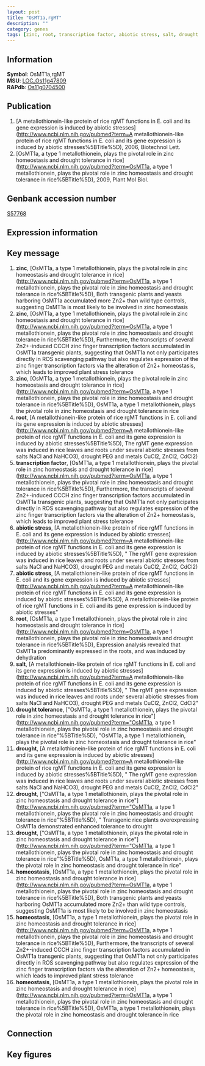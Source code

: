 ```yaml
---
layout: post
title: "OsMT1a,rgMT"
description: ""
category: genes
tags: [zinc, root, transcription factor, abiotic stress, salt, drought tolerance, drought, homeostasis]
---
```


## Information
__Symbol__: OsMT1a,rgMT  
__MSU__: [LOC_Os11g47809](http://rice.plantbiology.msu.edu/cgi-bin/ORF_infopage.cgi?orf=LOC_Os11g47809)  
__RAPdb__: [Os11g0704500](http://rapdb.dna.affrc.go.jp/viewer/gbrowse_details/irgsp1?name=Os11g0704500)  

## Publication
1. [A metallothionein-like protein of rice rgMT functions in E. coli and its gene expression is induced by abiotic stresses](http://www.ncbi.nlm.nih.gov/pubmed?term=A metallothionein-like protein of rice rgMT functions in E. coli and its gene expression is induced by abiotic stresses%5BTitle%5D), 2006, Biotechnol Lett.
2. [OsMT1a, a type 1 metallothionein, plays the pivotal role in zinc homeostasis and drought tolerance in rice](http://www.ncbi.nlm.nih.gov/pubmed?term=OsMT1a, a type 1 metallothionein, plays the pivotal role in zinc homeostasis and drought tolerance in rice%5BTitle%5D), 2009, Plant Mol Biol.

## Genbank accession number
[S57768](http://www.ncbi.nlm.nih.gov/nuccore/S57768)  

## Expression information

## Key message
1. __zinc__, [OsMT1a, a type 1 metallothionein, plays the pivotal role in zinc homeostasis and drought tolerance in rice](http://www.ncbi.nlm.nih.gov/pubmed?term=OsMT1a, a type 1 metallothionein, plays the pivotal role in zinc homeostasis and drought tolerance in rice%5BTitle%5D),  Both transgenic plants and yeasts harboring OsMT1a accumulated more Zn2+ than wild type controls, suggesting OsMT1a is most likely to be involved in zinc homeostasis
2. __zinc__, [OsMT1a, a type 1 metallothionein, plays the pivotal role in zinc homeostasis and drought tolerance in rice](http://www.ncbi.nlm.nih.gov/pubmed?term=OsMT1a, a type 1 metallothionein, plays the pivotal role in zinc homeostasis and drought tolerance in rice%5BTitle%5D),  Furthermore, the transcripts of several Zn2+-induced CCCH zinc finger transcription factors accumulated in OsMT1a transgenic plants, suggesting that OsMT1a not only participates directly in ROS scavenging pathway but also regulates expression of the zinc finger transcription factors via the alteration of Zn2+ homeostasis, which leads to improved plant stress tolerance
3. __zinc__, [OsMT1a, a type 1 metallothionein, plays the pivotal role in zinc homeostasis and drought tolerance in rice](http://www.ncbi.nlm.nih.gov/pubmed?term=OsMT1a, a type 1 metallothionein, plays the pivotal role in zinc homeostasis and drought tolerance in rice%5BTitle%5D), OsMT1a, a type 1 metallothionein, plays the pivotal role in zinc homeostasis and drought tolerance in rice
4. __root__, [A metallothionein-like protein of rice rgMT functions in E. coli and its gene expression is induced by abiotic stresses](http://www.ncbi.nlm.nih.gov/pubmed?term=A metallothionein-like protein of rice rgMT functions in E. coli and its gene expression is induced by abiotic stresses%5BTitle%5D),  The rgMT gene expression was induced in rice leaves and roots under several abiotic stresses from salts NaCl and NaHCO3), drought PEG and metals CuCl2, ZnCl2, CdCl2)  
5. __transcription factor__, [OsMT1a, a type 1 metallothionein, plays the pivotal role in zinc homeostasis and drought tolerance in rice](http://www.ncbi.nlm.nih.gov/pubmed?term=OsMT1a, a type 1 metallothionein, plays the pivotal role in zinc homeostasis and drought tolerance in rice%5BTitle%5D),  Furthermore, the transcripts of several Zn2+-induced CCCH zinc finger transcription factors accumulated in OsMT1a transgenic plants, suggesting that OsMT1a not only participates directly in ROS scavenging pathway but also regulates expression of the zinc finger transcription factors via the alteration of Zn2+ homeostasis, which leads to improved plant stress tolerance
6. __abiotic stress__, [A metallothionein-like protein of rice rgMT functions in E. coli and its gene expression is induced by abiotic stresses](http://www.ncbi.nlm.nih.gov/pubmed?term=A metallothionein-like protein of rice rgMT functions in E. coli and its gene expression is induced by abiotic stresses%5BTitle%5D), " The rgMT gene expression was induced in rice leaves and roots under several abiotic stresses from salts NaCl and NaHCO3), drought PEG and metals CuCl2, ZnCl2, CdCl2)  
7. __abiotic stress__, [A metallothionein-like protein of rice rgMT functions in E. coli and its gene expression is induced by abiotic stresses](http://www.ncbi.nlm.nih.gov/pubmed?term=A metallothionein-like protein of rice rgMT functions in E. coli and its gene expression is induced by abiotic stresses%5BTitle%5D), A metallothionein-like protein of rice rgMT functions in E. coli and its gene expression is induced by abiotic stresses"
8. __root__, [OsMT1a, a type 1 metallothionein, plays the pivotal role in zinc homeostasis and drought tolerance in rice](http://www.ncbi.nlm.nih.gov/pubmed?term=OsMT1a, a type 1 metallothionein, plays the pivotal role in zinc homeostasis and drought tolerance in rice%5BTitle%5D),  Expression analysis revealed that OsMT1a predominantly expressed in the roots, and was induced by dehydration
9. __salt__, [A metallothionein-like protein of rice rgMT functions in E. coli and its gene expression is induced by abiotic stresses](http://www.ncbi.nlm.nih.gov/pubmed?term=A metallothionein-like protein of rice rgMT functions in E. coli and its gene expression is induced by abiotic stresses%5BTitle%5D), " The rgMT gene expression was induced in rice leaves and roots under several abiotic stresses from salts NaCl and NaHCO3), drought PEG and metals CuCl2, ZnCl2, CdCl2"
10. __drought tolerance__, ["OsMT1a, a type 1 metallothionein, plays the pivotal role in zinc homeostasis and drought tolerance in rice"](http://www.ncbi.nlm.nih.gov/pubmed?term="OsMT1a, a type 1 metallothionein, plays the pivotal role in zinc homeostasis and drought tolerance in rice"%5BTitle%5D), "OsMT1a, a type 1 metallothionein, plays the pivotal role in zinc homeostasis and drought tolerance in rice"
11. __drought__, [A metallothionein-like protein of rice rgMT functions in E. coli and its gene expression is induced by abiotic stresses](http://www.ncbi.nlm.nih.gov/pubmed?term=A metallothionein-like protein of rice rgMT functions in E. coli and its gene expression is induced by abiotic stresses%5BTitle%5D), " The rgMT gene expression was induced in rice leaves and roots under several abiotic stresses from salts NaCl and NaHCO3), drought PEG and metals CuCl2, ZnCl2, CdCl2"
12. __drought__, ["OsMT1a, a type 1 metallothionein, plays the pivotal role in zinc homeostasis and drought tolerance in rice"](http://www.ncbi.nlm.nih.gov/pubmed?term="OsMT1a, a type 1 metallothionein, plays the pivotal role in zinc homeostasis and drought tolerance in rice"%5BTitle%5D), " Transgenic rice plants overexpressing OsMT1a demonstrated enhanced tolerance to drought
13. __drought__, ["OsMT1a, a type 1 metallothionein, plays the pivotal role in zinc homeostasis and drought tolerance in rice"](http://www.ncbi.nlm.nih.gov/pubmed?term="OsMT1a, a type 1 metallothionein, plays the pivotal role in zinc homeostasis and drought tolerance in rice"%5BTitle%5D), OsMT1a, a type 1 metallothionein, plays the pivotal role in zinc homeostasis and drought tolerance in rice"
14. __homeostasis__, [OsMT1a, a type 1 metallothionein, plays the pivotal role in zinc homeostasis and drought tolerance in rice](http://www.ncbi.nlm.nih.gov/pubmed?term=OsMT1a, a type 1 metallothionein, plays the pivotal role in zinc homeostasis and drought tolerance in rice%5BTitle%5D),  Both transgenic plants and yeasts harboring OsMT1a accumulated more Zn2+ than wild type controls, suggesting OsMT1a is most likely to be involved in zinc homeostasis
15. __homeostasis__, [OsMT1a, a type 1 metallothionein, plays the pivotal role in zinc homeostasis and drought tolerance in rice](http://www.ncbi.nlm.nih.gov/pubmed?term=OsMT1a, a type 1 metallothionein, plays the pivotal role in zinc homeostasis and drought tolerance in rice%5BTitle%5D),  Furthermore, the transcripts of several Zn2+-induced CCCH zinc finger transcription factors accumulated in OsMT1a transgenic plants, suggesting that OsMT1a not only participates directly in ROS scavenging pathway but also regulates expression of the zinc finger transcription factors via the alteration of Zn2+ homeostasis, which leads to improved plant stress tolerance
16. __homeostasis__, [OsMT1a, a type 1 metallothionein, plays the pivotal role in zinc homeostasis and drought tolerance in rice](http://www.ncbi.nlm.nih.gov/pubmed?term=OsMT1a, a type 1 metallothionein, plays the pivotal role in zinc homeostasis and drought tolerance in rice%5BTitle%5D), OsMT1a, a type 1 metallothionein, plays the pivotal role in zinc homeostasis and drought tolerance in rice

## Connection

## Key figures


